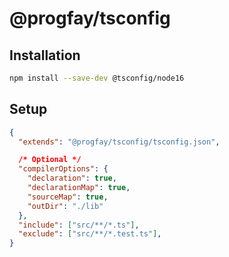 # @progfay/tsconfig

## Installation

```sh
npm install --save-dev @tsconfig/node16
```

## Setup

```json
{
  "extends": "@progfay/tsconfig/tsconfig.json",

  /* Optional */
  "compilerOptions": {
    "declaration": true,
    "declarationMap": true,
    "sourceMap": true,
    "outDir": "./lib"
  },
  "include": ["src/**/*.ts"],
  "exclude": ["src/**/*.test.ts"],
}
```
